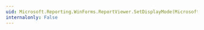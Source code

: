 ```yaml
---
uid: Microsoft.Reporting.WinForms.ReportViewer.SetDisplayMode(Microsoft.Reporting.WinForms.DisplayMode)
internalonly: False
---
```

